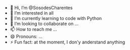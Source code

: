 - 👋 Hi, I’m @SosodesCharentes
- 👀 I’m interested in all
- 🌱 I’m currently learning to code with Python 
- 💞️ I’m looking to collaborate on ...
- 📫 How to reach me ...
- 😄 Pronouns: ...
- ⚡ Fun fact: at the moment, I don'y anderstand anything 

<!---
SosodesCharentes/SosodesCharentes is a ✨ special ✨ repository because its `README.md` (this file) appears on your GitHub profile.
You can click the Preview link to take a look at your changes.
--->
